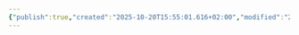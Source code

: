 ```yaml
---
{"publish":true,"created":"2025-10-20T15:55:01.616+02:00","modified":"2025-10-24T18:46:32.977+02:00","published":"2025-10-24T18:46:32.977+02:00","tags":["place"],"cssclasses":"","socialImage":"_Assets/2932b925c76ef2020cf896fd89d71a5a.jpg","image":"_Assets/2932b925c76ef2020cf896fd89d71a5a.jpg"}
---
```


